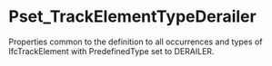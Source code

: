 # Pset_TrackElementTypeDerailer

Properties common to the definition to all occurrences and types of IfcTrackElement with PredefinedType set to DERAILER.
<!-- end of short definition -->

